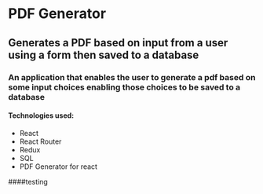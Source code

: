 # PDF Generator

## Generates a PDF based on input from a user using a form then saved to a database

### An application that enables the user to generate a pdf based on some input choices enabling those choices to be saved to a database

#### Technologies used:

- React
- React Router
- Redux
- SQL
- PDF Generator for react

####testing
